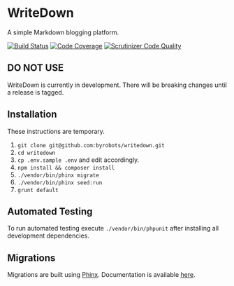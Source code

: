 # WriteDown
A simple Markdown blogging platform.

[![Build Status](https://travis-ci.org/byrobots/writedown.svg?branch=master)](https://travis-ci.org/byrobots/writedown)
[![Code Coverage](https://scrutinizer-ci.com/g/byrobots/writedown/badges/coverage.png?b=master)](https://scrutinizer-ci.com/g/byrobots/writedown/?branch=master)
[![Scrutinizer Code Quality](https://scrutinizer-ci.com/g/byrobots/writedown/badges/quality-score.png?b=master)](https://scrutinizer-ci.com/g/byrobots/writedown/?branch=master)

## DO NOT USE
WriteDown is currently in development. There will be breaking changes until a
release is tagged.

## Installation
These instructions are temporary.

1. `git clone git@github.com:byrobots/writedown.git`
2. `cd writedown`
3. `cp .env.sample .env` and edit accordingly.
4. `npm install && composer install`
5. `./vendor/bin/phinx migrate`
6. `./vendor/bin/phinx seed:run`
7. `grunt default`

## Automated Testing
To run automated testing execute `./vendor/bin/phpunit` after installing all
development dependencies.

## Migrations
Migrations are built using [Phinx](https://phinx.org/). Documentation is
available [here](http://docs.phinx.org/en/latest/index.html).


